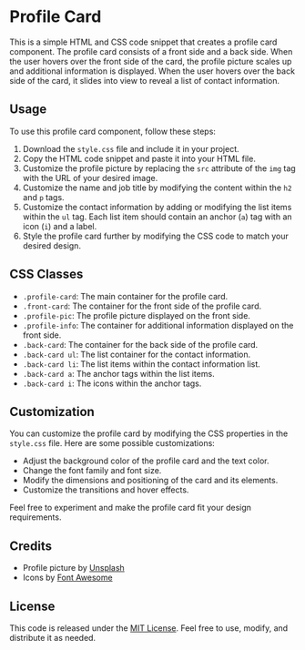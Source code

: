 # Profile Card

This is a simple HTML and CSS code snippet that creates a profile card component. The profile card consists of a front side and a back side. When the user hovers over the front side of the card, the profile picture scales up and additional information is displayed. When the user hovers over the back side of the card, it slides into view to reveal a list of contact information.


## Usage

To use this profile card component, follow these steps:

1. Download the `style.css` file and include it in your project.
2. Copy the HTML code snippet and paste it into your HTML file.
3. Customize the profile picture by replacing the `src` attribute of the `img` tag with the URL of your desired image.
4. Customize the name and job title by modifying the content within the `h2` and `p` tags.
5. Customize the contact information by adding or modifying the list items within the `ul` tag. Each list item should contain an anchor (`a`) tag with an icon (`i`) and a label.
6. Style the profile card further by modifying the CSS code to match your desired design.

## CSS Classes

- `.profile-card`: The main container for the profile card.
- `.front-card`: The container for the front side of the profile card.
- `.profile-pic`: The profile picture displayed on the front side.
- `.profile-info`: The container for additional information displayed on the front side.
- `.back-card`: The container for the back side of the profile card.
- `.back-card ul`: The list container for the contact information.
- `.back-card li`: The list items within the contact information list.
- `.back-card a`: The anchor tags within the list items.
- `.back-card i`: The icons within the anchor tags.

## Customization

You can customize the profile card by modifying the CSS properties in the `style.css` file. Here are some possible customizations:

- Adjust the background color of the profile card and the text color.
- Change the font family and font size.
- Modify the dimensions and positioning of the card and its elements.
- Customize the transitions and hover effects.

Feel free to experiment and make the profile card fit your design requirements.

## Credits

- Profile picture by [Unsplash](https://source.unsplash.com/random)
- Icons by [Font Awesome](https://fontawesome.com/)

## License

This code is released under the [MIT License](LICENSE). Feel free to use, modify, and distribute it as needed.
